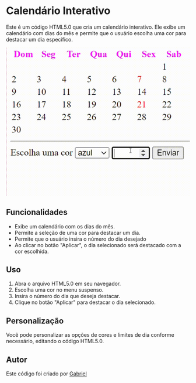 # Calendário Interativo

Este é um código HTML5.0 que cria um calendário interativo. Ele exibe um calendário com dias do mês e permite que o usuário escolha uma cor para destacar um dia específico.

![image info](CAPUTURA-%20(1).gif)

## Funcionalidades
* Exibe um calendário com os dias do mês.
* Permite a seleção de uma cor para destacar um dia.
* Permite que o usuário insira o número do dia desejado
* Ao clicar no botão "Aplicar", o dia selecionado será destacado com a cor escolhida. 
## Uso
1. Abra o arquivo HTML5.0 em seu navegador.
2. Escolha uma cor no menu suspenso.
3. Insira o número do dia que deseja destacar.
4. Clique no botão "Aplicar" para destacar o dia selecionado.
## Personalização 

Você pode personalizar as opções de cores e limites de dia conforme necessário, editando o código HTML5.0.

## Autor

Este código foi criado por [Gabriel](https://github.com/Braboalenda04)
